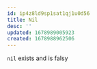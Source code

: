 ```yaml
---
id: ip4z8ld9sp1sat1qj1u0d56
title: Nil
desc: ''
updated: 1678989005923
created: 1678988962506
---
```

`nil` exists and is falsy